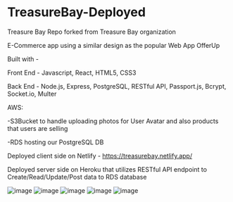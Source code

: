# TreasureBay-Deployed
Treasure Bay Repo forked from Treasure Bay organization

E-Commerce app using a similar design as the popular Web App OfferUp

Built with -

Front End - Javascript, React, HTML5, CSS3

Back End - Node.js, Express, PostgreSQL, RESTful API, Passport.js, Bcrypt, Socket.io, Multer

AWS:

-S3Bucket to handle uploading photos for User Avatar and also products that users are selling

-RDS hosting our PostgreSQL DB 

Deployed client side on Netlify - https://treasurebay.netlify.app/

Deployed server side on Heroku that utilizes RESTful API endpoint to Create/Read/Update/Post data to RDS database

![image](https://user-images.githubusercontent.com/57576309/184940724-7fd541ab-1654-48bc-b72d-a575158308aa.png)
![image](https://user-images.githubusercontent.com/57576309/184942348-06811ff7-3922-47b9-be41-f720bf1b424f.png)
![image](https://user-images.githubusercontent.com/57576309/184941122-86e9a4db-9c1a-4b98-b559-a2464f868f7a.png)
![image](https://user-images.githubusercontent.com/57576309/184941930-719b7011-7ad9-4cd2-9d8d-bb26516a7cf7.png)
![image](https://user-images.githubusercontent.com/57576309/184942649-66eda060-0856-48be-8168-e4f81d9670c6.png)


